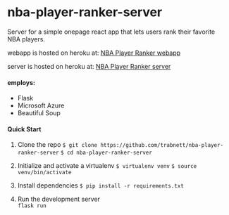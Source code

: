 # nba-player-ranker-server

Server for a simple onepage react app that lets users rank their favorite NBA players.

webapp is hosted on heroku at:
[NBA Player Ranker webapp](https://nba-player-ranker.herokuapp.com/)

server is hosted on heroku at:
[NBA Player Ranker server](https://player-ranker-server.herokuapp.com/)

#### employs:

+ Flask
+ Microsoft Azure
+ Beautiful Soup

#### Quick Start
1. Clone the repo
``
 $ git clone https://github.com/trabnett/nba-player-ranker-server
``
``
 $ cd nba-player-ranker-server
``

2. Initialize and activate a virtualenv
``
$ virtualenv venv
``
``
$ source venv/bin/activate
``
3. Install dependencies
``
$ pip install -r requirements.txt
``
4. Run the development server  
``
flask run
``
